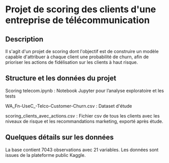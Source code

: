 # Projet de scoring des clients d'une entreprise de télécommunication  

## Description 
Il s'agit d'un projet de scoring dont l'objectif est de construire un modèle capable d'attribuer à chaque client une probabilité de churn, afin de prioriser les actions de fidélisation sur les clients à haut risque.  

## Structure et les données du projet 

Scoring telecom.ipynb : Notebook Jupyter pour l’analyse exploratoire et les tests

WA_Fn-UseC_-Telco-Customer-Churn.csv : Dataset d'étude 

scoring_clients_avec_actions.csv : Fichier csv de tous les clients avec les niveaux de risque et les recommandations marketing, exporté après étude.  


## Quelques détails sur les données 

La base contient 7043 observations avec 21 variables. Les données sont issues de la plateforme public Kaggle.

 
